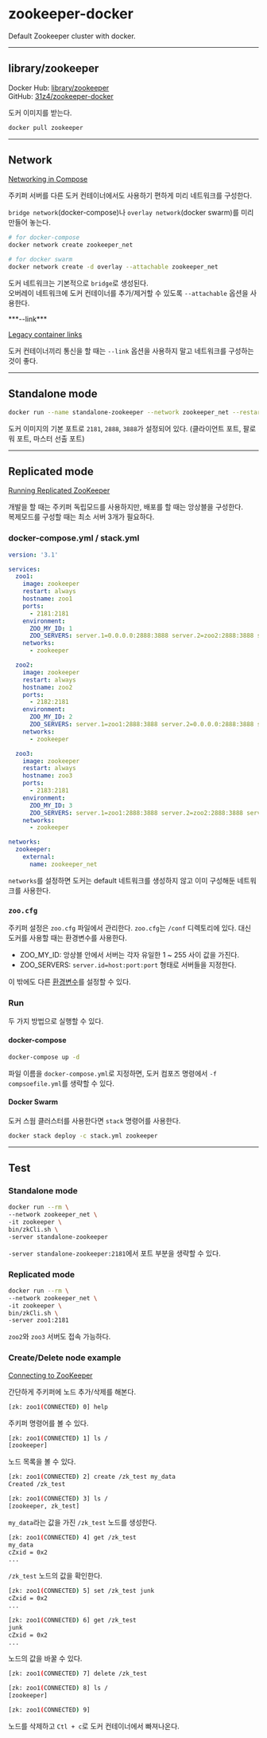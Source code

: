 # zookeeper-docker

Default Zookeeper cluster with docker.

---

## library/zookeeper

Docker Hub: [library/zookeeper](https://hub.docker.com/_/zookeeper/)  
GitHub: [31z4/zookeeper-docker](https://github.com/31z4/zookeeper-docker)

도커 이미지를 받는다.

```bash
docker pull zookeeper
```

---

## Network

[Networking in Compose](https://docs.docker.com/compose/networking/)

주키퍼 서버를 다른 도커 컨테이너에서도 사용하기 편하게 미리 네트워크를 구성한다.

`bridge network`(docker-compose)나 `overlay network`(docker swarm)를 미리 만들어 놓는다.

```bash
# for docker-compose
docker network create zookeeper_net

# for docker swarm
docker network create -d overlay --attachable zookeeper_net
```

도커 네트워크는 기본적으로 `bridge`로 생성된다.  
오버레이 네트워크에 도커 컨테이너를 추가/제거할 수 있도록 `--attachable` 옵션을 사용한다.

<aside class="warning">
***--link***

[Legacy container links](https://docs.docker.com/network/links/)

도커 컨테이너끼리 통신을 할 때는 `--link` 옵션을 사용하지 말고 네트워크를 구성하는 것이 좋다.
</aside>

---

## Standalone mode

```bash
docker run --name standalone-zookeeper --network zookeeper_net --restart always -d zookeeper
```

도커 이미지의 기본 포트로 `2181`, `2888`, `3888`가 설정되어 있다. (클라이언트 포트, 팔로워 포트, 마스터 선출 포트)

---

## Replicated mode

[Running Replicated ZooKeeper](http://zookeeper.apache.org/doc/r3.5.4-beta/zookeeperStarted.html#sc_RunningReplicatedZooKeeper)

개발을 할 때는 주키퍼 독립모드를 사용하지만, 배포를 할 때는 앙상블을 구성한다.  
복제모드를 구성할 때는 최소 서버 3개가 필요하다.

### docker-compose.yml / stack.yml

```yml
version: '3.1'

services:
  zoo1:
    image: zookeeper
    restart: always
    hostname: zoo1
    ports:
      - 2181:2181
    environment:
      ZOO_MY_ID: 1
      ZOO_SERVERS: server.1=0.0.0.0:2888:3888 server.2=zoo2:2888:3888 server.3=zoo3:2888:3888
    networks:
      - zookeeper

  zoo2:
    image: zookeeper
    restart: always
    hostname: zoo2
    ports:
      - 2182:2181
    environment:
      ZOO_MY_ID: 2
      ZOO_SERVERS: server.1=zoo1:2888:3888 server.2=0.0.0.0:2888:3888 server.3=zoo3:2888:3888
    networks:
      - zookeeper

  zoo3:
    image: zookeeper
    restart: always
    hostname: zoo3
    ports:
      - 2183:2181
    environment:
      ZOO_MY_ID: 3
      ZOO_SERVERS: server.1=zoo1:2888:3888 server.2=zoo2:2888:3888 server.3=0.0.0.0:2888:3888
    networks:
      - zookeeper

networks:
  zookeeper:
    external:
      name: zookeeper_net
```

`networks`를 설정하면 도커는 default 네트워크를 생성하지 않고 이미 구성해둔 네트워크를 사용한다.

### `zoo.cfg`

주키퍼 설정은 `zoo.cfg` 파일에서 관리한다. `zoo.cfg`는 `/conf` 디렉토리에 있다.
대신 도커를 사용할 때는 환경변수를 사용한다.

- ZOO_MY_ID: 앙상블 안에서 서버는 각자 유일한 1 ~ 255 사이 값을 가진다.
- ZOO_SERVERS: `server.id=host:port:port` 형태로 서버들을 지정한다.

이 밖에도 다른 [환경변수](https://github.com/31z4/zookeeper-docker/#environment-variables)를 설정할 수 있다.

### Run

두 가지 방법으로 실행할 수 있다.

#### docker-compose

```bash
docker-compose up -d
```

파일 이름을 `docker-compose.yml`로 지정하면, 도커 컴포즈 명령에서 `-f compsoefile.yml`를 생략할 수 있다.

#### Docker Swarm

도커 스웜 클러스터를 사용한다면 `stack` 명령어를 사용한다.

```bash
docker stack deploy -c stack.yml zookeeper
```

---

## Test

### Standalone mode

```bash
docker run --rm \
--network zookeeper_net \
-it zookeeper \
bin/zkCli.sh \
-server standalone-zookeeper
```

`-server standalone-zookeeper:2181`에서 포트 부분을 생략할 수 있다.

### Replicated mode

```bash
docker run --rm \
--network zookeeper_net \
-it zookeeper \
bin/zkCli.sh \
-server zoo1:2181
```

`zoo2`와 `zoo3` 서버도 접속 가능하다.

### Create/Delete node example

[Connecting to ZooKeeper](http://zookeeper.apache.org/doc/r3.5.4-beta/zookeeperStarted.html#sc_ConnectingToZooKeeper)

간단하게 주키퍼에 노드 추가/삭제를 해본다.

```bash
[zk: zoo1(CONNECTED) 0] help
```

주키퍼 명령어를 볼 수 있다.

```bash
[zk: zoo1(CONNECTED) 1] ls /
[zookeeper]
```

노드 목록을 볼 수 있다.

```bash
[zk: zoo1(CONNECTED) 2] create /zk_test my_data
Created /zk_test

[zk: zoo1(CONNECTED) 3] ls /
[zookeeper, zk_test]
```

`my_data`라는 값을 가진 `/zk_test` 노드를 생성한다.

```bash
[zk: zoo1(CONNECTED) 4] get /zk_test
my_data
cZxid = 0x2
...
```

`/zk_test` 노드의 값을 확인한다.

```bash
[zk: zoo1(CONNECTED) 5] set /zk_test junk
cZxid = 0x2
...

[zk: zoo1(CONNECTED) 6] get /zk_test
junk
cZxid = 0x2
...
```

노드의 값을 바꿀 수 있다.

```bash
[zk: zoo1(CONNECTED) 7] delete /zk_test

[zk: zoo1(CONNECTED) 8] ls /
[zookeeper]

[zk: zoo1(CONNECTED) 9]
```

노드를 삭제하고 `Ctl + c`로 도커 컨테이너에서 빠져나온다.
